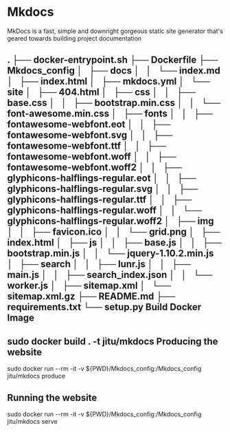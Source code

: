 # Mkdocs
MkDocs is a fast, simple and downright gorgeous static site generator that's geared towards building project documentation

.
├── docker-entrypoint.sh
├── Dockerfile
├── Mkdocs_config
│   ├── docs
│   │   └── index.md
│   ├── index.html
│   ├── mkdocs.yml
│   └── site
│       ├── 404.html
│       ├── css
│       │   ├── base.css
│       │   ├── bootstrap.min.css
│       │   └── font-awesome.min.css
│       ├── fonts
│       │   ├── fontawesome-webfont.eot
│       │   ├── fontawesome-webfont.svg
│       │   ├── fontawesome-webfont.ttf
│       │   ├── fontawesome-webfont.woff
│       │   ├── fontawesome-webfont.woff2
│       │   ├── glyphicons-halflings-regular.eot
│       │   ├── glyphicons-halflings-regular.svg
│       │   ├── glyphicons-halflings-regular.ttf
│       │   ├── glyphicons-halflings-regular.woff
│       │   └── glyphicons-halflings-regular.woff2
│       ├── img
│       │   ├── favicon.ico
│       │   └── grid.png
│       ├── index.html
│       ├── js
│       │   ├── base.js
│       │   ├── bootstrap.min.js
│       │   └── jquery-1.10.2.min.js
│       ├── search
│       │   ├── lunr.js
│       │   ├── main.js
│       │   ├── search_index.json
│       │   └── worker.js
│       ├── sitemap.xml
│       └── sitemap.xml.gz
├── README.md
├── requirements.txt
└── setup.py
Build Docker Image
----------------------
 sudo docker build . -t jitu/mkdocs
Producing the website
----------------------
sudo docker run --rm -it -v ${PWD}/Mkdocs_config:/Mkdocs_config jitu/mkdocs produce

Running the website
----------------------
 sudo docker run --rm -it -v ${PWD}/Mkdocs_config:/Mkdocs_config jitu/mkdocs serve


